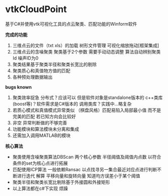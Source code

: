 # vtkCloudPoint
基于C#并使用vtk可视化工具的点云聚类、匹配功能的Winform软件

**完成的功能**
1. 三维点云的文件（txt xls）的加载 树形文件管理 可视化缩放拖动[框架集成]
2. 三维点云的含噪聚类 聚类基于2个参数 需要手动动态调整 算法自动辨别聚类Id 噪声ID为0
3. 聚类结果基于聚类半径和聚类长宽比的剔除
4. 聚类质心和真值物方值的匹配
5. 各种预处理数据输出

**bugs known**
1. 聚类效率捉急 分布式？应该可以 但是软件对象是standalone版本的 c++类库(boost等)？软件需求是C#版本的 调用类库？实践中…略复杂
2. 若质心模式和真值模式异常类似 （棋盘风格）匹配易陷入局部最小值 而不是完美的匹配 若已知方向会比较好
3. 非空 异常判断做的不够完善
4. 功能模块和算法模块未分离和集成
5. 还需加入调用MATLAB的模块

**核心算法**
+ 聚类使用含噪聚类算法DBScan 两个核心参数 半径阈值及阈值内点数 以符合条件的set为核心点进行拓展
+ 匹配使用ICP算法 一般依赖Ransac 以点找寻另一集合最近对应点进行判断不断进行迭代 解算 平移向量和旋转向量 知道均方误差小于某个阈值
+ 聚类半径和聚类长宽比剔除基于外接圆和外接矩形 
+ 以上算法都在c#下实现 烦躁
